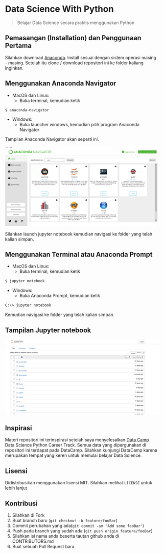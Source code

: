 # Data Science With Python
> Belajar Data Science secara praktis menggunakan Python

## Pemasangan (Installation) dan Penggunaan Pertama 

Silahkan download [Anaconda](https://anaconda.com/download). Install sesuai dengan sistem operasi masing - masing. Setelah itu clone / download repositori ini ke folder kaliang inginkan.

## Menggunakan Anaconda Navigator

- MacOS dan Linux:
   - Buka terminal, kemudian ketik

```sh
$ anaconda-navigator
```

- Windows:
    - Buka launcher windows, kemudian pilih program Anaconda Navigator

Tampilan Anaconda Navigator akan seperti ini.

![Anaconda Navigator](images/anaconda-navigator.png)

Silahkan launch jupyter notebook kemudian navigasi ke folder yang telah kalian simpan.

## Menggunakan Terminal atau Anaconda Prompt

- MacOS dan Linux:
   - Buka terminal, kemudian ketik

```sh
$ jupyter notebook
```
- Windows:
   - Buka Anaconda Prompt, kemudian ketik

```sh
C:\> jupyter notebook
```
Kemudian navigasi ke folder yang telah kalian simpan.

## Tampilan Jupyter notebook

![jupyter-notebook](images/jupyter-notebook.png)

## Inspirasi

Materi repositori ini terinspirasi setelah saya menyelesaikan [Data Camp](https://datacamp.com)       Data Science Python Career Track. Semua data yang dipergunakan di repositori ini terdapat pada DataCamp. Silahkan kunjungi DataCamp karena merupakan tempat yang keren untuk memulai belajar Data Science.

## Lisensi

Didistribusikan menggunakan lisensi MIT. Silahkan melihat `` LICENSE `` untuk lebih lanjut

## Kontribusi
1. Silahkan di Fork  
2. Buat branch baru (`git checkout -b feature/fooBar`)
3. Commit perubahan yang ada(`git commit -am 'Add some fooBar'`)
4. Push pada branch yang sudah ada (`git push origin feature/fooBar`)
5. Silahkan isi nama anda beserta tautan github anda di CONTRIBUTORS.md
6. Buat sebuah Pull Request baru